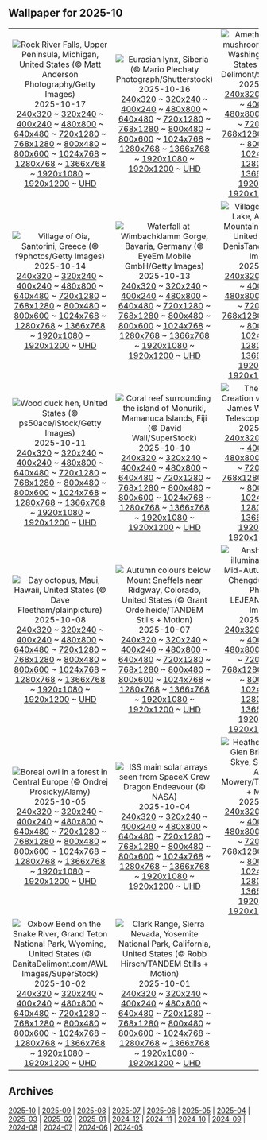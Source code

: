 ## Wallpaper for 2025-10
|      |      |      |
| :----: | :----: | :----: |
|![Rock River Falls, Upper Peninsula, Michigan, United States (© Matt Anderson Photography/Getty Images)](https://www.bing.com/th?id=OHR.RockRiverFalls_ROW9398171921_320x240.jpg)<br />2025-10-17<br />[240x320](https://www.bing.com/th?id=OHR.RockRiverFalls_ROW9398171921_240x320.jpg) ~ [320x240](https://www.bing.com/th?id=OHR.RockRiverFalls_ROW9398171921_320x240.jpg) ~ [400x240](https://www.bing.com/th?id=OHR.RockRiverFalls_ROW9398171921_400x240.jpg) ~ [480x800](https://www.bing.com/th?id=OHR.RockRiverFalls_ROW9398171921_480x800.jpg) ~ [640x480](https://www.bing.com/th?id=OHR.RockRiverFalls_ROW9398171921_640x480.jpg) ~ [720x1280](https://www.bing.com/th?id=OHR.RockRiverFalls_ROW9398171921_720x1280.jpg) ~ [768x1280](https://www.bing.com/th?id=OHR.RockRiverFalls_ROW9398171921_768x1280.jpg) ~ [800x480](https://www.bing.com/th?id=OHR.RockRiverFalls_ROW9398171921_800x480.jpg) ~ [800x600](https://www.bing.com/th?id=OHR.RockRiverFalls_ROW9398171921_800x600.jpg) ~ [1024x768](https://www.bing.com/th?id=OHR.RockRiverFalls_ROW9398171921_1024x768.jpg) ~ [1280x768](https://www.bing.com/th?id=OHR.RockRiverFalls_ROW9398171921_1280x768.jpg) ~ [1366x768](https://www.bing.com/th?id=OHR.RockRiverFalls_ROW9398171921_1366x768.jpg) ~ [1920x1080](https://www.bing.com/th?id=OHR.RockRiverFalls_ROW9398171921_1920x1080.jpg) ~ [1920x1200](https://www.bing.com/th?id=OHR.RockRiverFalls_ROW9398171921_1920x1200.jpg) ~ [UHD](https://www.bing.com/th?id=OHR.RockRiverFalls_ROW9398171921_UHD.jpg)|![Eurasian lynx, Siberia (© Mario Plechaty Photograph/Shutterstock)](https://www.bing.com/th?id=OHR.SiberianLynx_ROW0430935564_320x240.jpg)<br />2025-10-16<br />[240x320](https://www.bing.com/th?id=OHR.SiberianLynx_ROW0430935564_240x320.jpg) ~ [320x240](https://www.bing.com/th?id=OHR.SiberianLynx_ROW0430935564_320x240.jpg) ~ [400x240](https://www.bing.com/th?id=OHR.SiberianLynx_ROW0430935564_400x240.jpg) ~ [480x800](https://www.bing.com/th?id=OHR.SiberianLynx_ROW0430935564_480x800.jpg) ~ [640x480](https://www.bing.com/th?id=OHR.SiberianLynx_ROW0430935564_640x480.jpg) ~ [720x1280](https://www.bing.com/th?id=OHR.SiberianLynx_ROW0430935564_720x1280.jpg) ~ [768x1280](https://www.bing.com/th?id=OHR.SiberianLynx_ROW0430935564_768x1280.jpg) ~ [800x480](https://www.bing.com/th?id=OHR.SiberianLynx_ROW0430935564_800x480.jpg) ~ [800x600](https://www.bing.com/th?id=OHR.SiberianLynx_ROW0430935564_800x600.jpg) ~ [1024x768](https://www.bing.com/th?id=OHR.SiberianLynx_ROW0430935564_1024x768.jpg) ~ [1280x768](https://www.bing.com/th?id=OHR.SiberianLynx_ROW0430935564_1280x768.jpg) ~ [1366x768](https://www.bing.com/th?id=OHR.SiberianLynx_ROW0430935564_1366x768.jpg) ~ [1920x1080](https://www.bing.com/th?id=OHR.SiberianLynx_ROW0430935564_1920x1080.jpg) ~ [1920x1200](https://www.bing.com/th?id=OHR.SiberianLynx_ROW0430935564_1920x1200.jpg) ~ [UHD](https://www.bing.com/th?id=OHR.SiberianLynx_ROW0430935564_UHD.jpg)|![Amethyst laccaria mushrooms, Seabeck, Washington, United States (© Danita Delimont/Shutterstock)](https://www.bing.com/th?id=OHR.AmethystLaccaria_ROW0300500776_320x240.jpg)<br />2025-10-15<br />[240x320](https://www.bing.com/th?id=OHR.AmethystLaccaria_ROW0300500776_240x320.jpg) ~ [320x240](https://www.bing.com/th?id=OHR.AmethystLaccaria_ROW0300500776_320x240.jpg) ~ [400x240](https://www.bing.com/th?id=OHR.AmethystLaccaria_ROW0300500776_400x240.jpg) ~ [480x800](https://www.bing.com/th?id=OHR.AmethystLaccaria_ROW0300500776_480x800.jpg) ~ [640x480](https://www.bing.com/th?id=OHR.AmethystLaccaria_ROW0300500776_640x480.jpg) ~ [720x1280](https://www.bing.com/th?id=OHR.AmethystLaccaria_ROW0300500776_720x1280.jpg) ~ [768x1280](https://www.bing.com/th?id=OHR.AmethystLaccaria_ROW0300500776_768x1280.jpg) ~ [800x480](https://www.bing.com/th?id=OHR.AmethystLaccaria_ROW0300500776_800x480.jpg) ~ [800x600](https://www.bing.com/th?id=OHR.AmethystLaccaria_ROW0300500776_800x600.jpg) ~ [1024x768](https://www.bing.com/th?id=OHR.AmethystLaccaria_ROW0300500776_1024x768.jpg) ~ [1280x768](https://www.bing.com/th?id=OHR.AmethystLaccaria_ROW0300500776_1280x768.jpg) ~ [1366x768](https://www.bing.com/th?id=OHR.AmethystLaccaria_ROW0300500776_1366x768.jpg) ~ [1920x1080](https://www.bing.com/th?id=OHR.AmethystLaccaria_ROW0300500776_1920x1080.jpg) ~ [1920x1200](https://www.bing.com/th?id=OHR.AmethystLaccaria_ROW0300500776_1920x1200.jpg) ~ [UHD](https://www.bing.com/th?id=OHR.AmethystLaccaria_ROW0300500776_UHD.jpg)|
|![Village of Oia, Santorini, Greece (© f9photos/Getty Images)](https://www.bing.com/th?id=OHR.OiaSantorini_ROW0156825358_320x240.jpg)<br />2025-10-14<br />[240x320](https://www.bing.com/th?id=OHR.OiaSantorini_ROW0156825358_240x320.jpg) ~ [320x240](https://www.bing.com/th?id=OHR.OiaSantorini_ROW0156825358_320x240.jpg) ~ [400x240](https://www.bing.com/th?id=OHR.OiaSantorini_ROW0156825358_400x240.jpg) ~ [480x800](https://www.bing.com/th?id=OHR.OiaSantorini_ROW0156825358_480x800.jpg) ~ [640x480](https://www.bing.com/th?id=OHR.OiaSantorini_ROW0156825358_640x480.jpg) ~ [720x1280](https://www.bing.com/th?id=OHR.OiaSantorini_ROW0156825358_720x1280.jpg) ~ [768x1280](https://www.bing.com/th?id=OHR.OiaSantorini_ROW0156825358_768x1280.jpg) ~ [800x480](https://www.bing.com/th?id=OHR.OiaSantorini_ROW0156825358_800x480.jpg) ~ [800x600](https://www.bing.com/th?id=OHR.OiaSantorini_ROW0156825358_800x600.jpg) ~ [1024x768](https://www.bing.com/th?id=OHR.OiaSantorini_ROW0156825358_1024x768.jpg) ~ [1280x768](https://www.bing.com/th?id=OHR.OiaSantorini_ROW0156825358_1280x768.jpg) ~ [1366x768](https://www.bing.com/th?id=OHR.OiaSantorini_ROW0156825358_1366x768.jpg) ~ [1920x1080](https://www.bing.com/th?id=OHR.OiaSantorini_ROW0156825358_1920x1080.jpg) ~ [1920x1200](https://www.bing.com/th?id=OHR.OiaSantorini_ROW0156825358_1920x1200.jpg) ~ [UHD](https://www.bing.com/th?id=OHR.OiaSantorini_ROW0156825358_UHD.jpg)|![Waterfall at Wimbachklamm Gorge, Bavaria, Germany (© EyeEm Mobile GmbH/Getty Images)](https://www.bing.com/th?id=OHR.HinterseeWaterfall_ROW0045640204_320x240.jpg)<br />2025-10-13<br />[240x320](https://www.bing.com/th?id=OHR.HinterseeWaterfall_ROW0045640204_240x320.jpg) ~ [320x240](https://www.bing.com/th?id=OHR.HinterseeWaterfall_ROW0045640204_320x240.jpg) ~ [400x240](https://www.bing.com/th?id=OHR.HinterseeWaterfall_ROW0045640204_400x240.jpg) ~ [480x800](https://www.bing.com/th?id=OHR.HinterseeWaterfall_ROW0045640204_480x800.jpg) ~ [640x480](https://www.bing.com/th?id=OHR.HinterseeWaterfall_ROW0045640204_640x480.jpg) ~ [720x1280](https://www.bing.com/th?id=OHR.HinterseeWaterfall_ROW0045640204_720x1280.jpg) ~ [768x1280](https://www.bing.com/th?id=OHR.HinterseeWaterfall_ROW0045640204_768x1280.jpg) ~ [800x480](https://www.bing.com/th?id=OHR.HinterseeWaterfall_ROW0045640204_800x480.jpg) ~ [800x600](https://www.bing.com/th?id=OHR.HinterseeWaterfall_ROW0045640204_800x600.jpg) ~ [1024x768](https://www.bing.com/th?id=OHR.HinterseeWaterfall_ROW0045640204_1024x768.jpg) ~ [1280x768](https://www.bing.com/th?id=OHR.HinterseeWaterfall_ROW0045640204_1280x768.jpg) ~ [1366x768](https://www.bing.com/th?id=OHR.HinterseeWaterfall_ROW0045640204_1366x768.jpg) ~ [1920x1080](https://www.bing.com/th?id=OHR.HinterseeWaterfall_ROW0045640204_1920x1080.jpg) ~ [1920x1200](https://www.bing.com/th?id=OHR.HinterseeWaterfall_ROW0045640204_1920x1200.jpg) ~ [UHD](https://www.bing.com/th?id=OHR.HinterseeWaterfall_ROW0045640204_UHD.jpg)|![Village of Saranac Lake, Adirondack Mountains, New York, United States (© DenisTangneyJr/Getty Images)](https://www.bing.com/th?id=OHR.SaranacLake_ROW9913011112_320x240.jpg)<br />2025-10-12<br />[240x320](https://www.bing.com/th?id=OHR.SaranacLake_ROW9913011112_240x320.jpg) ~ [320x240](https://www.bing.com/th?id=OHR.SaranacLake_ROW9913011112_320x240.jpg) ~ [400x240](https://www.bing.com/th?id=OHR.SaranacLake_ROW9913011112_400x240.jpg) ~ [480x800](https://www.bing.com/th?id=OHR.SaranacLake_ROW9913011112_480x800.jpg) ~ [640x480](https://www.bing.com/th?id=OHR.SaranacLake_ROW9913011112_640x480.jpg) ~ [720x1280](https://www.bing.com/th?id=OHR.SaranacLake_ROW9913011112_720x1280.jpg) ~ [768x1280](https://www.bing.com/th?id=OHR.SaranacLake_ROW9913011112_768x1280.jpg) ~ [800x480](https://www.bing.com/th?id=OHR.SaranacLake_ROW9913011112_800x480.jpg) ~ [800x600](https://www.bing.com/th?id=OHR.SaranacLake_ROW9913011112_800x600.jpg) ~ [1024x768](https://www.bing.com/th?id=OHR.SaranacLake_ROW9913011112_1024x768.jpg) ~ [1280x768](https://www.bing.com/th?id=OHR.SaranacLake_ROW9913011112_1280x768.jpg) ~ [1366x768](https://www.bing.com/th?id=OHR.SaranacLake_ROW9913011112_1366x768.jpg) ~ [1920x1080](https://www.bing.com/th?id=OHR.SaranacLake_ROW9913011112_1920x1080.jpg) ~ [1920x1200](https://www.bing.com/th?id=OHR.SaranacLake_ROW9913011112_1920x1200.jpg) ~ [UHD](https://www.bing.com/th?id=OHR.SaranacLake_ROW9913011112_UHD.jpg)|
|![Wood duck hen, United States (© ps50ace/iStock/Getty Images)](https://www.bing.com/th?id=OHR.WoodDuckHen_ROW9793950559_320x240.jpg)<br />2025-10-11<br />[240x320](https://www.bing.com/th?id=OHR.WoodDuckHen_ROW9793950559_240x320.jpg) ~ [320x240](https://www.bing.com/th?id=OHR.WoodDuckHen_ROW9793950559_320x240.jpg) ~ [400x240](https://www.bing.com/th?id=OHR.WoodDuckHen_ROW9793950559_400x240.jpg) ~ [480x800](https://www.bing.com/th?id=OHR.WoodDuckHen_ROW9793950559_480x800.jpg) ~ [640x480](https://www.bing.com/th?id=OHR.WoodDuckHen_ROW9793950559_640x480.jpg) ~ [720x1280](https://www.bing.com/th?id=OHR.WoodDuckHen_ROW9793950559_720x1280.jpg) ~ [768x1280](https://www.bing.com/th?id=OHR.WoodDuckHen_ROW9793950559_768x1280.jpg) ~ [800x480](https://www.bing.com/th?id=OHR.WoodDuckHen_ROW9793950559_800x480.jpg) ~ [800x600](https://www.bing.com/th?id=OHR.WoodDuckHen_ROW9793950559_800x600.jpg) ~ [1024x768](https://www.bing.com/th?id=OHR.WoodDuckHen_ROW9793950559_1024x768.jpg) ~ [1280x768](https://www.bing.com/th?id=OHR.WoodDuckHen_ROW9793950559_1280x768.jpg) ~ [1366x768](https://www.bing.com/th?id=OHR.WoodDuckHen_ROW9793950559_1366x768.jpg) ~ [1920x1080](https://www.bing.com/th?id=OHR.WoodDuckHen_ROW9793950559_1920x1080.jpg) ~ [1920x1200](https://www.bing.com/th?id=OHR.WoodDuckHen_ROW9793950559_1920x1200.jpg) ~ [UHD](https://www.bing.com/th?id=OHR.WoodDuckHen_ROW9793950559_UHD.jpg)|![Coral reef surrounding the island of Monuriki, Mamanuca Islands, Fiji (© David Wall/SuperStock)](https://www.bing.com/th?id=OHR.MonurikiFiji_ROW9654134811_320x240.jpg)<br />2025-10-10<br />[240x320](https://www.bing.com/th?id=OHR.MonurikiFiji_ROW9654134811_240x320.jpg) ~ [320x240](https://www.bing.com/th?id=OHR.MonurikiFiji_ROW9654134811_320x240.jpg) ~ [400x240](https://www.bing.com/th?id=OHR.MonurikiFiji_ROW9654134811_400x240.jpg) ~ [480x800](https://www.bing.com/th?id=OHR.MonurikiFiji_ROW9654134811_480x800.jpg) ~ [640x480](https://www.bing.com/th?id=OHR.MonurikiFiji_ROW9654134811_640x480.jpg) ~ [720x1280](https://www.bing.com/th?id=OHR.MonurikiFiji_ROW9654134811_720x1280.jpg) ~ [768x1280](https://www.bing.com/th?id=OHR.MonurikiFiji_ROW9654134811_768x1280.jpg) ~ [800x480](https://www.bing.com/th?id=OHR.MonurikiFiji_ROW9654134811_800x480.jpg) ~ [800x600](https://www.bing.com/th?id=OHR.MonurikiFiji_ROW9654134811_800x600.jpg) ~ [1024x768](https://www.bing.com/th?id=OHR.MonurikiFiji_ROW9654134811_1024x768.jpg) ~ [1280x768](https://www.bing.com/th?id=OHR.MonurikiFiji_ROW9654134811_1280x768.jpg) ~ [1366x768](https://www.bing.com/th?id=OHR.MonurikiFiji_ROW9654134811_1366x768.jpg) ~ [1920x1080](https://www.bing.com/th?id=OHR.MonurikiFiji_ROW9654134811_1920x1080.jpg) ~ [1920x1200](https://www.bing.com/th?id=OHR.MonurikiFiji_ROW9654134811_1920x1200.jpg) ~ [UHD](https://www.bing.com/th?id=OHR.MonurikiFiji_ROW9654134811_UHD.jpg)|![The Pillars of Creation viewed by the James Webb Space Telescope (© NASA)](https://www.bing.com/th?id=OHR.WebbPillars_ROW9564633470_320x240.jpg)<br />2025-10-09<br />[240x320](https://www.bing.com/th?id=OHR.WebbPillars_ROW9564633470_240x320.jpg) ~ [320x240](https://www.bing.com/th?id=OHR.WebbPillars_ROW9564633470_320x240.jpg) ~ [400x240](https://www.bing.com/th?id=OHR.WebbPillars_ROW9564633470_400x240.jpg) ~ [480x800](https://www.bing.com/th?id=OHR.WebbPillars_ROW9564633470_480x800.jpg) ~ [640x480](https://www.bing.com/th?id=OHR.WebbPillars_ROW9564633470_640x480.jpg) ~ [720x1280](https://www.bing.com/th?id=OHR.WebbPillars_ROW9564633470_720x1280.jpg) ~ [768x1280](https://www.bing.com/th?id=OHR.WebbPillars_ROW9564633470_768x1280.jpg) ~ [800x480](https://www.bing.com/th?id=OHR.WebbPillars_ROW9564633470_800x480.jpg) ~ [800x600](https://www.bing.com/th?id=OHR.WebbPillars_ROW9564633470_800x600.jpg) ~ [1024x768](https://www.bing.com/th?id=OHR.WebbPillars_ROW9564633470_1024x768.jpg) ~ [1280x768](https://www.bing.com/th?id=OHR.WebbPillars_ROW9564633470_1280x768.jpg) ~ [1366x768](https://www.bing.com/th?id=OHR.WebbPillars_ROW9564633470_1366x768.jpg) ~ [1920x1080](https://www.bing.com/th?id=OHR.WebbPillars_ROW9564633470_1920x1080.jpg) ~ [1920x1200](https://www.bing.com/th?id=OHR.WebbPillars_ROW9564633470_1920x1200.jpg) ~ [UHD](https://www.bing.com/th?id=OHR.WebbPillars_ROW9564633470_UHD.jpg)|
|![Day octopus, Maui, Hawaii, United States (© Dave Fleetham/plainpicture)](https://www.bing.com/th?id=OHR.OctopusCyanea_ROW4586818693_320x240.jpg)<br />2025-10-08<br />[240x320](https://www.bing.com/th?id=OHR.OctopusCyanea_ROW4586818693_240x320.jpg) ~ [320x240](https://www.bing.com/th?id=OHR.OctopusCyanea_ROW4586818693_320x240.jpg) ~ [400x240](https://www.bing.com/th?id=OHR.OctopusCyanea_ROW4586818693_400x240.jpg) ~ [480x800](https://www.bing.com/th?id=OHR.OctopusCyanea_ROW4586818693_480x800.jpg) ~ [640x480](https://www.bing.com/th?id=OHR.OctopusCyanea_ROW4586818693_640x480.jpg) ~ [720x1280](https://www.bing.com/th?id=OHR.OctopusCyanea_ROW4586818693_720x1280.jpg) ~ [768x1280](https://www.bing.com/th?id=OHR.OctopusCyanea_ROW4586818693_768x1280.jpg) ~ [800x480](https://www.bing.com/th?id=OHR.OctopusCyanea_ROW4586818693_800x480.jpg) ~ [800x600](https://www.bing.com/th?id=OHR.OctopusCyanea_ROW4586818693_800x600.jpg) ~ [1024x768](https://www.bing.com/th?id=OHR.OctopusCyanea_ROW4586818693_1024x768.jpg) ~ [1280x768](https://www.bing.com/th?id=OHR.OctopusCyanea_ROW4586818693_1280x768.jpg) ~ [1366x768](https://www.bing.com/th?id=OHR.OctopusCyanea_ROW4586818693_1366x768.jpg) ~ [1920x1080](https://www.bing.com/th?id=OHR.OctopusCyanea_ROW4586818693_1920x1080.jpg) ~ [1920x1200](https://www.bing.com/th?id=OHR.OctopusCyanea_ROW4586818693_1920x1200.jpg) ~ [UHD](https://www.bing.com/th?id=OHR.OctopusCyanea_ROW4586818693_UHD.jpg)|![Autumn colours below Mount Sneffels near Ridgway, Colorado, United States (© Grant Ordelheide/TANDEM Stills + Motion)](https://www.bing.com/th?id=OHR.RidgwayAspens_ROW4668132017_320x240.jpg)<br />2025-10-07<br />[240x320](https://www.bing.com/th?id=OHR.RidgwayAspens_ROW4668132017_240x320.jpg) ~ [320x240](https://www.bing.com/th?id=OHR.RidgwayAspens_ROW4668132017_320x240.jpg) ~ [400x240](https://www.bing.com/th?id=OHR.RidgwayAspens_ROW4668132017_400x240.jpg) ~ [480x800](https://www.bing.com/th?id=OHR.RidgwayAspens_ROW4668132017_480x800.jpg) ~ [640x480](https://www.bing.com/th?id=OHR.RidgwayAspens_ROW4668132017_640x480.jpg) ~ [720x1280](https://www.bing.com/th?id=OHR.RidgwayAspens_ROW4668132017_720x1280.jpg) ~ [768x1280](https://www.bing.com/th?id=OHR.RidgwayAspens_ROW4668132017_768x1280.jpg) ~ [800x480](https://www.bing.com/th?id=OHR.RidgwayAspens_ROW4668132017_800x480.jpg) ~ [800x600](https://www.bing.com/th?id=OHR.RidgwayAspens_ROW4668132017_800x600.jpg) ~ [1024x768](https://www.bing.com/th?id=OHR.RidgwayAspens_ROW4668132017_1024x768.jpg) ~ [1280x768](https://www.bing.com/th?id=OHR.RidgwayAspens_ROW4668132017_1280x768.jpg) ~ [1366x768](https://www.bing.com/th?id=OHR.RidgwayAspens_ROW4668132017_1366x768.jpg) ~ [1920x1080](https://www.bing.com/th?id=OHR.RidgwayAspens_ROW4668132017_1920x1080.jpg) ~ [1920x1200](https://www.bing.com/th?id=OHR.RidgwayAspens_ROW4668132017_1920x1200.jpg) ~ [UHD](https://www.bing.com/th?id=OHR.RidgwayAspens_ROW4668132017_UHD.jpg)|![Anshun Bridge illuminated for the Mid-Autumn Festival, Chengdu, China (© Philippe LEJEANVRE/Getty Images)](https://www.bing.com/th?id=OHR.AnshunBridge_ROW9179881328_320x240.jpg)<br />2025-10-06<br />[240x320](https://www.bing.com/th?id=OHR.AnshunBridge_ROW9179881328_240x320.jpg) ~ [320x240](https://www.bing.com/th?id=OHR.AnshunBridge_ROW9179881328_320x240.jpg) ~ [400x240](https://www.bing.com/th?id=OHR.AnshunBridge_ROW9179881328_400x240.jpg) ~ [480x800](https://www.bing.com/th?id=OHR.AnshunBridge_ROW9179881328_480x800.jpg) ~ [640x480](https://www.bing.com/th?id=OHR.AnshunBridge_ROW9179881328_640x480.jpg) ~ [720x1280](https://www.bing.com/th?id=OHR.AnshunBridge_ROW9179881328_720x1280.jpg) ~ [768x1280](https://www.bing.com/th?id=OHR.AnshunBridge_ROW9179881328_768x1280.jpg) ~ [800x480](https://www.bing.com/th?id=OHR.AnshunBridge_ROW9179881328_800x480.jpg) ~ [800x600](https://www.bing.com/th?id=OHR.AnshunBridge_ROW9179881328_800x600.jpg) ~ [1024x768](https://www.bing.com/th?id=OHR.AnshunBridge_ROW9179881328_1024x768.jpg) ~ [1280x768](https://www.bing.com/th?id=OHR.AnshunBridge_ROW9179881328_1280x768.jpg) ~ [1366x768](https://www.bing.com/th?id=OHR.AnshunBridge_ROW9179881328_1366x768.jpg) ~ [1920x1080](https://www.bing.com/th?id=OHR.AnshunBridge_ROW9179881328_1920x1080.jpg) ~ [1920x1200](https://www.bing.com/th?id=OHR.AnshunBridge_ROW9179881328_1920x1200.jpg) ~ [UHD](https://www.bing.com/th?id=OHR.AnshunBridge_ROW9179881328_UHD.jpg)|
|![Boreal owl in a forest in Central Europe (© Ondrej Prosicky/Alamy)](https://www.bing.com/th?id=OHR.TeacherOwl_ROW9041107583_320x240.jpg)<br />2025-10-05<br />[240x320](https://www.bing.com/th?id=OHR.TeacherOwl_ROW9041107583_240x320.jpg) ~ [320x240](https://www.bing.com/th?id=OHR.TeacherOwl_ROW9041107583_320x240.jpg) ~ [400x240](https://www.bing.com/th?id=OHR.TeacherOwl_ROW9041107583_400x240.jpg) ~ [480x800](https://www.bing.com/th?id=OHR.TeacherOwl_ROW9041107583_480x800.jpg) ~ [640x480](https://www.bing.com/th?id=OHR.TeacherOwl_ROW9041107583_640x480.jpg) ~ [720x1280](https://www.bing.com/th?id=OHR.TeacherOwl_ROW9041107583_720x1280.jpg) ~ [768x1280](https://www.bing.com/th?id=OHR.TeacherOwl_ROW9041107583_768x1280.jpg) ~ [800x480](https://www.bing.com/th?id=OHR.TeacherOwl_ROW9041107583_800x480.jpg) ~ [800x600](https://www.bing.com/th?id=OHR.TeacherOwl_ROW9041107583_800x600.jpg) ~ [1024x768](https://www.bing.com/th?id=OHR.TeacherOwl_ROW9041107583_1024x768.jpg) ~ [1280x768](https://www.bing.com/th?id=OHR.TeacherOwl_ROW9041107583_1280x768.jpg) ~ [1366x768](https://www.bing.com/th?id=OHR.TeacherOwl_ROW9041107583_1366x768.jpg) ~ [1920x1080](https://www.bing.com/th?id=OHR.TeacherOwl_ROW9041107583_1920x1080.jpg) ~ [1920x1200](https://www.bing.com/th?id=OHR.TeacherOwl_ROW9041107583_1920x1200.jpg) ~ [UHD](https://www.bing.com/th?id=OHR.TeacherOwl_ROW9041107583_UHD.jpg)|![ISS main solar arrays seen from SpaceX Crew Dragon Endeavour (© NASA)](https://www.bing.com/th?id=OHR.DragonEndeavour_ROW8867251205_320x240.jpg)<br />2025-10-04<br />[240x320](https://www.bing.com/th?id=OHR.DragonEndeavour_ROW8867251205_240x320.jpg) ~ [320x240](https://www.bing.com/th?id=OHR.DragonEndeavour_ROW8867251205_320x240.jpg) ~ [400x240](https://www.bing.com/th?id=OHR.DragonEndeavour_ROW8867251205_400x240.jpg) ~ [480x800](https://www.bing.com/th?id=OHR.DragonEndeavour_ROW8867251205_480x800.jpg) ~ [640x480](https://www.bing.com/th?id=OHR.DragonEndeavour_ROW8867251205_640x480.jpg) ~ [720x1280](https://www.bing.com/th?id=OHR.DragonEndeavour_ROW8867251205_720x1280.jpg) ~ [768x1280](https://www.bing.com/th?id=OHR.DragonEndeavour_ROW8867251205_768x1280.jpg) ~ [800x480](https://www.bing.com/th?id=OHR.DragonEndeavour_ROW8867251205_800x480.jpg) ~ [800x600](https://www.bing.com/th?id=OHR.DragonEndeavour_ROW8867251205_800x600.jpg) ~ [1024x768](https://www.bing.com/th?id=OHR.DragonEndeavour_ROW8867251205_1024x768.jpg) ~ [1280x768](https://www.bing.com/th?id=OHR.DragonEndeavour_ROW8867251205_1280x768.jpg) ~ [1366x768](https://www.bing.com/th?id=OHR.DragonEndeavour_ROW8867251205_1366x768.jpg) ~ [1920x1080](https://www.bing.com/th?id=OHR.DragonEndeavour_ROW8867251205_1920x1080.jpg) ~ [1920x1200](https://www.bing.com/th?id=OHR.DragonEndeavour_ROW8867251205_1920x1200.jpg) ~ [UHD](https://www.bing.com/th?id=OHR.DragonEndeavour_ROW8867251205_UHD.jpg)|![Heather growing in Glen Brittle, Isle of Skye, Scotland (© Adam Mowery/TANDEM Stills + Motion)](https://www.bing.com/th?id=OHR.SkyeHeather_ROW6254655210_320x240.jpg)<br />2025-10-03<br />[240x320](https://www.bing.com/th?id=OHR.SkyeHeather_ROW6254655210_240x320.jpg) ~ [320x240](https://www.bing.com/th?id=OHR.SkyeHeather_ROW6254655210_320x240.jpg) ~ [400x240](https://www.bing.com/th?id=OHR.SkyeHeather_ROW6254655210_400x240.jpg) ~ [480x800](https://www.bing.com/th?id=OHR.SkyeHeather_ROW6254655210_480x800.jpg) ~ [640x480](https://www.bing.com/th?id=OHR.SkyeHeather_ROW6254655210_640x480.jpg) ~ [720x1280](https://www.bing.com/th?id=OHR.SkyeHeather_ROW6254655210_720x1280.jpg) ~ [768x1280](https://www.bing.com/th?id=OHR.SkyeHeather_ROW6254655210_768x1280.jpg) ~ [800x480](https://www.bing.com/th?id=OHR.SkyeHeather_ROW6254655210_800x480.jpg) ~ [800x600](https://www.bing.com/th?id=OHR.SkyeHeather_ROW6254655210_800x600.jpg) ~ [1024x768](https://www.bing.com/th?id=OHR.SkyeHeather_ROW6254655210_1024x768.jpg) ~ [1280x768](https://www.bing.com/th?id=OHR.SkyeHeather_ROW6254655210_1280x768.jpg) ~ [1366x768](https://www.bing.com/th?id=OHR.SkyeHeather_ROW6254655210_1366x768.jpg) ~ [1920x1080](https://www.bing.com/th?id=OHR.SkyeHeather_ROW6254655210_1920x1080.jpg) ~ [1920x1200](https://www.bing.com/th?id=OHR.SkyeHeather_ROW6254655210_1920x1200.jpg) ~ [UHD](https://www.bing.com/th?id=OHR.SkyeHeather_ROW6254655210_UHD.jpg)|
|![Oxbow Bend on the Snake River, Grand Teton National Park, Wyoming, United States (© DanitaDelimont.com/AWL Images/SuperStock)](https://www.bing.com/th?id=OHR.OxbowBend_ROW5989192939_320x240.jpg)<br />2025-10-02<br />[240x320](https://www.bing.com/th?id=OHR.OxbowBend_ROW5989192939_240x320.jpg) ~ [320x240](https://www.bing.com/th?id=OHR.OxbowBend_ROW5989192939_320x240.jpg) ~ [400x240](https://www.bing.com/th?id=OHR.OxbowBend_ROW5989192939_400x240.jpg) ~ [480x800](https://www.bing.com/th?id=OHR.OxbowBend_ROW5989192939_480x800.jpg) ~ [640x480](https://www.bing.com/th?id=OHR.OxbowBend_ROW5989192939_640x480.jpg) ~ [720x1280](https://www.bing.com/th?id=OHR.OxbowBend_ROW5989192939_720x1280.jpg) ~ [768x1280](https://www.bing.com/th?id=OHR.OxbowBend_ROW5989192939_768x1280.jpg) ~ [800x480](https://www.bing.com/th?id=OHR.OxbowBend_ROW5989192939_800x480.jpg) ~ [800x600](https://www.bing.com/th?id=OHR.OxbowBend_ROW5989192939_800x600.jpg) ~ [1024x768](https://www.bing.com/th?id=OHR.OxbowBend_ROW5989192939_1024x768.jpg) ~ [1280x768](https://www.bing.com/th?id=OHR.OxbowBend_ROW5989192939_1280x768.jpg) ~ [1366x768](https://www.bing.com/th?id=OHR.OxbowBend_ROW5989192939_1366x768.jpg) ~ [1920x1080](https://www.bing.com/th?id=OHR.OxbowBend_ROW5989192939_1920x1080.jpg) ~ [1920x1200](https://www.bing.com/th?id=OHR.OxbowBend_ROW5989192939_1920x1200.jpg) ~ [UHD](https://www.bing.com/th?id=OHR.OxbowBend_ROW5989192939_UHD.jpg)|![Clark Range, Sierra Nevada, Yosemite National Park, California, United States (© Robb Hirsch/TANDEM Stills + Motion)](https://www.bing.com/th?id=OHR.YosemiteClark_ROW5897373346_320x240.jpg)<br />2025-10-01<br />[240x320](https://www.bing.com/th?id=OHR.YosemiteClark_ROW5897373346_240x320.jpg) ~ [320x240](https://www.bing.com/th?id=OHR.YosemiteClark_ROW5897373346_320x240.jpg) ~ [400x240](https://www.bing.com/th?id=OHR.YosemiteClark_ROW5897373346_400x240.jpg) ~ [480x800](https://www.bing.com/th?id=OHR.YosemiteClark_ROW5897373346_480x800.jpg) ~ [640x480](https://www.bing.com/th?id=OHR.YosemiteClark_ROW5897373346_640x480.jpg) ~ [720x1280](https://www.bing.com/th?id=OHR.YosemiteClark_ROW5897373346_720x1280.jpg) ~ [768x1280](https://www.bing.com/th?id=OHR.YosemiteClark_ROW5897373346_768x1280.jpg) ~ [800x480](https://www.bing.com/th?id=OHR.YosemiteClark_ROW5897373346_800x480.jpg) ~ [800x600](https://www.bing.com/th?id=OHR.YosemiteClark_ROW5897373346_800x600.jpg) ~ [1024x768](https://www.bing.com/th?id=OHR.YosemiteClark_ROW5897373346_1024x768.jpg) ~ [1280x768](https://www.bing.com/th?id=OHR.YosemiteClark_ROW5897373346_1280x768.jpg) ~ [1366x768](https://www.bing.com/th?id=OHR.YosemiteClark_ROW5897373346_1366x768.jpg) ~ [1920x1080](https://www.bing.com/th?id=OHR.YosemiteClark_ROW5897373346_1920x1080.jpg) ~ [1920x1200](https://www.bing.com/th?id=OHR.YosemiteClark_ROW5897373346_1920x1200.jpg) ~ [UHD](https://www.bing.com/th?id=OHR.YosemiteClark_ROW5897373346_UHD.jpg)|

## Archives
[2025-10](/archives/2025-10/) | [2025-09](/archives/2025-09/) | [2025-08](/archives/2025-08/) | [2025-07](/archives/2025-07/) | [2025-06](/archives/2025-06/) | [2025-05](/archives/2025-05/) | [2025-04](/archives/2025-04/) | [2025-03](/archives/2025-03/) | [2025-02](/archives/2025-02/) | [2025-01](/archives/2025-01/) | [2024-12](/archives/2024-12/) | [2024-11](/archives/2024-11/) | [2024-10](/archives/2024-10/) | [2024-09](/archives/2024-09/) | [2024-08](/archives/2024-08/) | [2024-07](/archives/2024-07/) | [2024-06](/archives/2024-06/) | [2024-05](/archives/2024-05/)